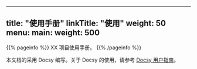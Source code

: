 
---
title: "使用手册"
linkTitle: "使用"
weight: 50
menu:
  main:
    weight: 500
---

{{% pageinfo %}}
XX 项目使用手册。
{{% /pageinfo %}}

本文档的采用 Docsy 编写。关于 Docsy 的使用，请参考 [Docsy 用户指南](https://docsy.dev/docs/)。


